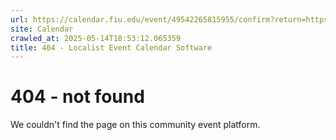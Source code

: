 ```yaml
---
url: https://calendar.fiu.edu/event/49542265815955/confirm?return=https%3A%2F%2Fcalendar.fiu.edu%2Fevent%2Fbusiness-career-services-virtual-drop-ins-8504
site: Calendar
crawled_at: 2025-05-14T18:53:12.065359
title: 404 - Localist Event Calendar Software
---
```


# 404 - not found
We couldn't find the page on this community event platform.
